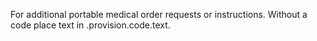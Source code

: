 For additional portable medical order requests or instructions. Without a code place text in .provision.code.text.